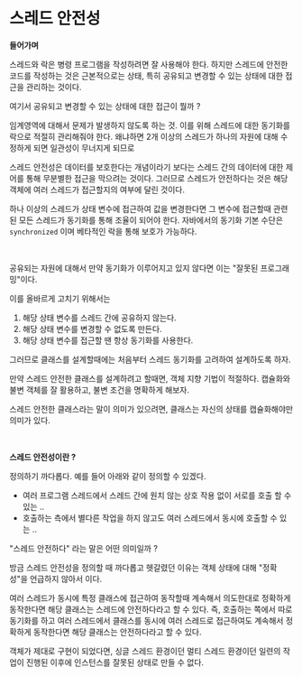 # 스레드 안전성

**들어가며**

스레드와 락은 병령 프로그램을 작성하려면 잘 사용해야 한다. 하지만 스레드에 안전한 코드를 작성하는 것은
근본적으로는 상태, 특히 공유되고 변경할 수 있는 상태에 대한 접근을 관리하는 것이다.

여기서 공유되고 변경할 수 있는 상태에 대한 접근이 뭘까 ?

임계영역에 대해서 문제가 발생하지 않도록 하는 것.
이를 위해 스레드에 대한 동기화를 락으로 적절히 관리해줘야 한다.
왜냐하면 2개 이상의 스레드가 하나의 자원에 대해 수정하게 되면 일관성이 무너지게 되므로

스레드 안전성은 데이터를 보호한다는 개념이라기 보다는 스레드 간의 데이터에 대한 제어를 통해 
무분별한 접근을 막으려는 것이다. 그러므로 스레드가 안전하다는 것은 해당 객체에 여러 스레드가 접근할지의
여부에 달린 것이다.

하나 이상의 스레드가 상태 변수에 접근하여 값을 변경한다면 그 변수에 접근할때 관련된 모든 스레드가 동기화를
통해 조율이 되어야 한다.
자바에서의 동기화 기본 수단은 `synchronized` 이며 베타적인 락을 통해 보호가 가능하다.

<br>

공유되는 자원에 대해서 만약 동기화가 이루어지고 있지 않다면 이는 "잘못된 프로그래밍"이다.

이를 올바르게 고치기 위해서는
1. 해당 상태 변수를 스레드 간에 공유하지 않는다.
2. 해당 상태 변수를 변경할 수 없도록 만든다.
3. 해당 상태 변수를 접근할 땐 항상 동기화를 사용한다.

그러므로 클래스를 설계할때에는 처음부터 스레드 동기화를 고려하여 설계하도록 하자.

만약 스레드 안전한 클래스를 설계하려고 할때면, 객체 지향 기법이 적절하다. 캡슐화와 불변 객체를 잘 활용하고,
불변 조건을 명확하게 해보자.

스레드 안전한 클래스라는 말이 의미가 있으려면, 클래스는 자신의 상태를 캡슐화해야만 의미가 있다.

<br>

**스레드 안전성이란 ?**

정의하기 까다롭다.
예를 들어 아래와 같이 정의할 수 있겠다.
- 여러 프로그램 스레드에서 스레드 간에 원치 않는 상호 작용 없이 서로를 호출 할 수 있는 ..
- 호출하는 측에서 별다른 작업을 하지 않고도 여러 스레드에서 동시에 호출할 수 있는 ..


"스레드 안전하다" 라는 말은 어떤 의미일까 ?

방금 스레드 안전성을 정의할 때 까다롭고 헷갈렸던 이유는 객체 상태에 대해 "정확성"을 언급하지 않아서 이다.

여러 스레드가 동시에 특정 클래스에 접근하여 동작할때 계속해서 의도한대로 정확하게 동작한다면 해당 클래스는
스레드에 안전하다라고 할 수 있다. 즉, 호출하는 쪽에서 따로 동기화를 하고 여러 스레드에서 클래스를 동시에
여러 스레드로 접근하여도 계속해서 정확하게 동작한다면 해당 클래스는 안전하다라고 할 수 있다.

객체가 제대로 구현이 되었다면, 싱글 스레드 환경이던 멀티 스레드 환경이던 일련의 작업이 진행된 이후에 
인스턴스를 잘못된 상태로 만들 수 없다.


